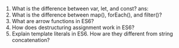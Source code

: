 1. What is the difference between var, let, and const?
ans:
2. What is the difference between map(), forEach(), and filter()?
3. What are arrow functions in ES6?
4. How does destructuring assignment work in ES6?
5. Explain template literals in ES6. How are they different from string concatenation?